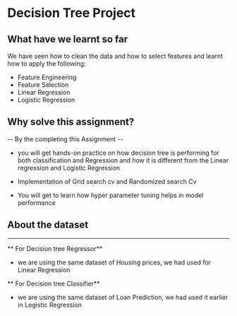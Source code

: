 # Decision Tree Project

## What have we learnt so far 
We have seen how to clean the data and how to select features and learnt how to apply the following:

- Feature Engineering
- Feature Selection
- Linear Regression
- Logistic Regression

## Why solve this assignment?

-- By the completing this Assignment --

* you will get hands-on practice on how decision tree is performing for both classification and Regression and how it is different from the Linear regression and Logistic Regression

* Implementation of Grid search cv and Randomized search Cv
* You will get to learn how hyper parameter tuning helps in model performance

## About the dataset
***
** For Decision tree Regressor**
* we are using the same dataset of Housing prices, we had used for Linear Regression 

** For Decision tree Classifier**
* we are using the same dataset of Loan Prediction, we had used it earlier in Logistic Regression 

